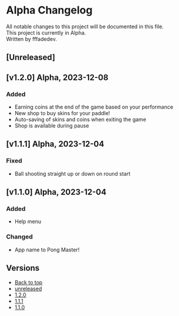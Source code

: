 # Alpha Changelog

All notable changes to this project will be documented in this file.\
This project is currently in Alpha.\
Written by fffadedev.

## [Unreleased]

## [v1.2.0] Alpha, 2023-12-08

### Added

- Earning coins at the end of the game based on your performance
- New shop to buy skins for your paddle!
- Auto-saving of skins and coins when exiting the game
- Shop is available during pause

## [v1.1.1] Alpha, 2023-12-04

### Fixed

- Ball shooting straight up or down on round start

## [v1.1.0] Alpha, 2023-12-04

### Added

- Help menu

### Changed

- App name to Pong Master!

## Versions

- [Back to top](#changelog)
- [unreleased](#unreleased)
- [1.2.0](#v1.2.0)
- [1.1.1](#v1.1.1)
- [1.1.0](#v1.1.0)
